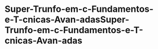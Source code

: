 # Super-Trunfo-em-c-Fundamentos-e-T-cnicas-Avan-adasSuper-Trunfo-em-c-Fundamentos-e-T-cnicas-Avan-adas